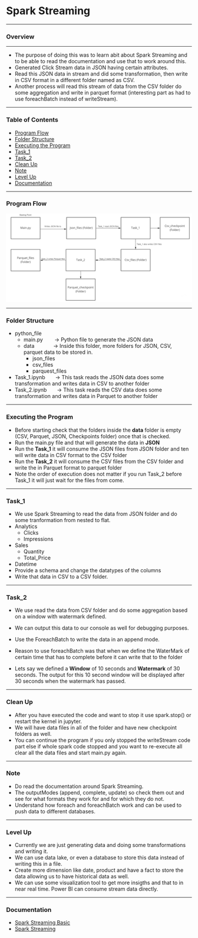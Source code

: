 # Spark Streaming

---

### Overview

---

- The purpose of doing this was to learn abit about Spark Streaming and to be able to read the documentation and use that to work around this. 
- Generated Click Stream data in JSON having certain attributes. 
- Read this JSON data in stream and did some transformation, then write in CSV format in a different folder named as CSV.
- Another process will read this stream of data from the CSV folder do some aggregation and write in parquet format (interesting part as had to use foreachBatch instead of writeStream).

---

### Table of Contents
- [Program Flow](#program-flow)
- [Folder Structure](#folder-structure)
- [Executing the Program](#executing-the-program)
- [Task_1](#task_1)
- [Task_2](#task_2)
- [Clean Up](#clean-up)
- [Note](#note)
- [Level Up](#level-up)
- [Documentation](#documentation)

---

### Program Flow

<p align="center">
  <img src="Images/Flow_1.jpg" width="850" >
</p>


---


### Folder Structure
- python_file
  - main.py   &nbsp;&nbsp;&nbsp;&nbsp;&nbsp;&nbsp;   -> Python file to generate the JSON data
  - data      &nbsp;&nbsp;&nbsp;&nbsp;&nbsp;&nbsp;&nbsp;&nbsp;&nbsp;&nbsp;&nbsp;  -> Inside this folder, more folders for JSON, CSV, parquet data to be stored in.
    - json_files
    - csv_files
    - parquest_files  
- Task_1.ipynb   &nbsp;&nbsp;&nbsp;&nbsp;&nbsp;&nbsp;-> This task reads the JSON data does some transformation and writes data in CSV to another folder
- Task_2.ipynb   &nbsp;&nbsp;&nbsp;&nbsp;&nbsp;&nbsp;-> This task reads the CSV data does some transformation and writes data in Parquet to another folder

---

### Executing the Program
- Before starting check that the folders inside the **data** folder is empty (CSV, Parquet, JSON, Checkpoints folder) once that is checked.
- Run the main.py file and that will generate the data in **JSON**
- Run the **Task_1** it will consume the JSON files from JSON folder and ten will write data in CSV format to the CSV folder
- Run the **Task_2** it will consume the CSV files from the CSV folder and write the in Parquet format to parquet folder
- Note the order of execution does not matter if you run Task_2 before Task_1 it will just wait for the files from come. 

---

### Task_1
- We use Spark Streaming to read the data from JSON folder and do some tranformation from nested to flat.
- Analytics
  - Clicks
  - Impressions
- Sales
  - Quantity
  - Total_Price
- Datetime
- Provide a schema and change the datatypes of the columns
- Write that data in CSV to a CSV folder.

---

### Task_2

- We use read the data from CSV folder and do some aggregation based on a window with watermark defined.
- We can output this data to our console as well for debugging purposes.
- Use the ForeachBatch to write the data in an append mode.

- Reason to use foreachBatch was that when we define the WaterMark of certain time that has to complete before it can write that to the folder
- Lets say we defined a **Window** of 10 seconds and **Watermark** of 30 seconds. The output for this 10 second window will be displayed after 30 seconds when the watermark has passed. 

---

### Clean Up

- After you have executed the code and want to stop it use spark.stop() or restart the kernel in jupyter.
- We will have data files in all of the folder and have new checkpoint folders as well.
- You can continue the program if you only stopped the writeStream code part else if whole spark code stopped and you want to re-execute all clear all the data files and start main.py again.


---

### Note

- Do read the documentation around Spark Streaming.
- The outputModes (append, complete, update) so check them out and see for what formats they work for and for which they do not.
- Understand how foreach and foreachBatch work and can be used to push data to different databases.

---

### Level Up
- Currently we are just generating data and doing some transformations and writing it.
- We can use data lake, or even a database to store this data instead of writing this in a file.
- Create more dimension like date, product and have a fact to store the data allowing us to have historical data as well.
- We can use some visualization tool to get more insigths and that to in near real time. Power BI can consume stream data directly.

---

### Documentation
- [Spark Streaming Basic](https://spark.apache.org/docs/latest/streaming-programming-guide.html)
- [Spark Streaming](https://spark.apache.org/docs/latest/structured-streaming-programming-guide.html)
